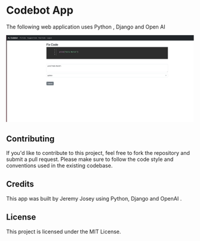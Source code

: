 # Codebot App
The following web application uses Python , Django and Open AI

![Screenshot](screenshot.png)



## Contributing
If you'd like to contribute to this project, feel free to fork the repository and submit a pull request. Please make sure to follow the code style and conventions used in the existing codebase.

## Credits
This app was built by Jeremy Josey using Python, Django and OpenAI .

## License
This project is licensed under the MIT License.

